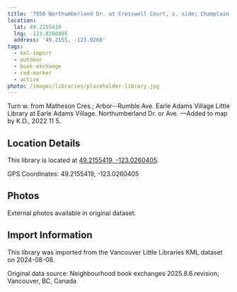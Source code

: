 ```yaml
---
title: '7550 Northumberland Dr. at Cresswell Court, s. side; Champlain Heights'
location:
  lat: 49.2155419
  lng: -123.0260405
  address: '49.2155, -123.0260'
tags:
  - kml-import
  - outdoor
  - book-exchange
  - red-marker
  - active
photo: /images/libraries/placeholder-library.jpg
---
```

Turn w. from Matheson Cres.;
Arbor--Rumble Ave.
Earle Adams Village Little Library 
at Earle Adams Village.
Northumberland Dr. or Ave.
—Added to map by K.D., 2022 11 5.

## Location Details

This library is located at [49.2155419, -123.0260405](https://www.google.com/maps?q=49.2155419,-123.0260405).

GPS Coordinates: 49.2155419, -123.0260405

## Photos

External photos available in original dataset.

## Import Information

This library was imported from the Vancouver Little Libraries KML dataset on 2024-08-08.

Original data source: Neighbourhood book exchanges 2025.8.6.revision; Vancouver, BC, Canada
